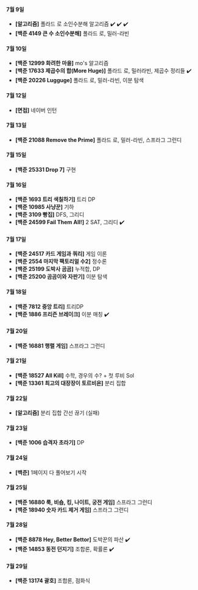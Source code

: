 #### 7월 9일

- **[알고리즘]** 폴라드 로 소인수분해 알고리즘 :heavy_check_mark: :heavy_check_mark: :heavy_check_mark:
- **[백준 4149 큰 수 소인수분해]** 폴라드 로, 밀러-라빈

#### 7월 10일

- **[백준 12999 화려한 마을]** mo's 알고리즘
- **[백준 17633 제곱수의 합(More Huge)]** 폴라드 로, 밀러라빈, 제곱수 정리들 :heavy_check_mark:
- **[백준 20226 Lugguge]** 폴라드 로, 밀러-라빈, 이분 탐색 

#### 7월 12일

- **[면접]** 네이버 인턴

#### 7월 13일

- **[백준 21088 Remove the Prime]** 폴라드 로, 밀러-라빈, 스프라그 그런디

#### 7월 15일

- **[백준 25331 Drop 7]** 구현

#### 7월 16일

- **[백준 1693 트리 색칠하기]** 트리 DP
- **[백준 10985 사냥꾼]** 기하
- **[백준 3109 빵집]** DFS, 그리디
- **[백준 24599 Fail Them All!]** 2 SAT, 그리디 :heavy_check_mark:

#### 7월 17일

- **[백준 24517 카드 게임과 쿼리]** 게임 이론
- **[백준 2554 마지막 팩토리얼 수2]** 정수론
- **[백준 25199 도박사 곰곰]** 누적합, DP
- **[백준 25200 곰곰이와 자판기]** 이분 탐색

#### 7월 18일

- **[백준 7812 중앙 트리]** 트리DP
- **[백준 1886 프리즌 브레이크]** 이분 매칭 :heavy_check_mark:

#### 7월 20일

- **[백준 16881 행렬 게임]** 스프라그 그런디

#### 7월 21일

- **[백준 18527 All Kill]** 수학, 경우의 수? + 첫 루비 Sol
- **[백준 13361 최고의 대장장이 토르비욘]** 분리 집합

#### 7월 22일

- **[알고리즘]** 분리 집합 간선 끊기 (실패)

#### 7월 23일

- **[백준 1006 습격자 초라기]** DP

#### 7월 24일

- **[백준]** 1페이지 다 풀어보기 시작

#### 7월 25일

- **[백준 16880 룩, 비숍, 킹, 나이트, 궁전 게임]** 스프라그 그런디
- **[백준 18940 숫자 카드 제거 게임]** 스프라그 그런디

#### 7월 28일

- **[백준 8878 Hey, Better Bettor]** 도박꾼의 파산 :heavy_check_mark:
- **[백준 14853 동전 던지기]** 조합론, 확률론 :heavy_check_mark:

#### 7월 29일

- **[백준 13174 괄호]** 조합론, 점화식
